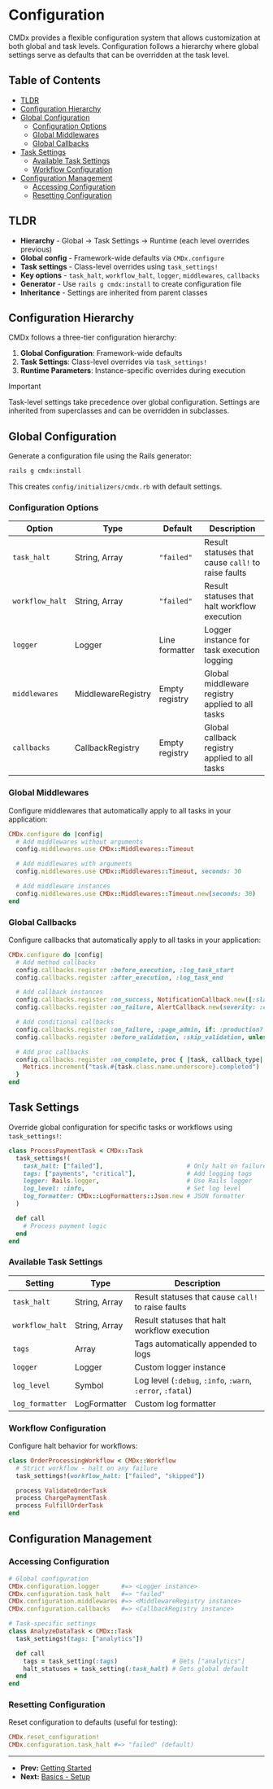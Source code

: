 # Configuration

CMDx provides a flexible configuration system that allows customization at both global and task levels. Configuration follows a hierarchy where global settings serve as defaults that can be overridden at the task level.

## Table of Contents

- [TLDR](#tldr)
- [Configuration Hierarchy](#configuration-hierarchy)
- [Global Configuration](#global-configuration)
  - [Configuration Options](#configuration-options)
  - [Global Middlewares](#global-middlewares)
  - [Global Callbacks](#global-callbacks)
- [Task Settings](#task-settings)
  - [Available Task Settings](#available-task-settings)
  - [Workflow Configuration](#workflow-configuration)
- [Configuration Management](#configuration-management)
  - [Accessing Configuration](#accessing-configuration)
  - [Resetting Configuration](#resetting-configuration)

## TLDR

- **Hierarchy** - Global → Task Settings → Runtime (each level overrides previous)
- **Global config** - Framework-wide defaults via `CMDx.configure`
- **Task settings** - Class-level overrides using `task_settings!`
- **Key options** - `task_halt`, `workflow_halt`, `logger`, `middlewares`, `callbacks`
- **Generator** - Use `rails g cmdx:install` to create configuration file
- **Inheritance** - Settings are inherited from parent classes

## Configuration Hierarchy

CMDx follows a three-tier configuration hierarchy:

1. **Global Configuration**: Framework-wide defaults
2. **Task Settings**: Class-level overrides via `task_settings!`
3. **Runtime Parameters**: Instance-specific overrides during execution

> [!IMPORTANT]
> Task-level settings take precedence over global configuration. Settings are inherited from superclasses and can be overridden in subclasses.

## Global Configuration

Generate a configuration file using the Rails generator:

```bash
rails g cmdx:install
```

This creates `config/initializers/cmdx.rb` with default settings.

### Configuration Options

| Option        | Type                  | Default        | Description |
|---------------|-----------------------|----------------|-------------|
| `task_halt`   | String, Array<String> | `"failed"`     | Result statuses that cause `call!` to raise faults |
| `workflow_halt`  | String, Array<String> | `"failed"`     | Result statuses that halt workflow execution |
| `logger`      | Logger                | Line formatter | Logger instance for task execution logging |
| `middlewares` | MiddlewareRegistry    | Empty registry | Global middleware registry applied to all tasks |
| `callbacks`   | CallbackRegistry      | Empty registry | Global callback registry applied to all tasks |

### Global Middlewares

Configure middlewares that automatically apply to all tasks in your application:

```ruby
CMDx.configure do |config|
  # Add middlewares without arguments
  config.middlewares.use CMDx::Middlewares::Timeout

  # Add middlewares with arguments
  config.middlewares.use CMDx::Middlewares::Timeout, seconds: 30

  # Add middleware instances
  config.middlewares.use CMDx::Middlewares::Timeout.new(seconds: 30)
end
```

### Global Callbacks

Configure callbacks that automatically apply to all tasks in your application:

```ruby
CMDx.configure do |config|
  # Add method callbacks
  config.callbacks.register :before_execution, :log_task_start
  config.callbacks.register :after_execution, :log_task_end

  # Add callback instances
  config.callbacks.register :on_success, NotificationCallback.new([:slack])
  config.callbacks.register :on_failure, AlertCallback.new(severity: :critical)

  # Add conditional callbacks
  config.callbacks.register :on_failure, :page_admin, if: :production?
  config.callbacks.register :before_validation, :skip_validation, unless: :validate_params?

  # Add proc callbacks
  config.callbacks.register :on_complete, proc { |task, callback_type|
    Metrics.increment("task.#{task.class.name.underscore}.completed")
  }
end
```

## Task Settings

Override global configuration for specific tasks or workflows using `task_settings!`:

```ruby
class ProcessPaymentTask < CMDx::Task
  task_settings!(
    task_halt: ["failed"],                       # Only halt on failures
    tags: ["payments", "critical"],              # Add logging tags
    logger: Rails.logger,                        # Use Rails logger
    log_level: :info,                            # Set log level
    log_formatter: CMDx::LogFormatters::Json.new # JSON formatter
  )

  def call
    # Process payment logic
  end
end
```

### Available Task Settings

| Setting         | Type                  | Description |
|-----------------|-----------------------|-------------|
| `task_halt`     | String, Array<String> | Result statuses that cause `call!` to raise faults |
| `workflow_halt`    | String, Array<String> | Result statuses that halt workflow execution |
| `tags`          | Array<String>         | Tags automatically appended to logs |
| `logger`        | Logger                | Custom logger instance |
| `log_level`     | Symbol                | Log level (`:debug`, `:info`, `:warn`, `:error`, `:fatal`) |
| `log_formatter` | LogFormatter          | Custom log formatter |

### Workflow Configuration

Configure halt behavior for workflows:

```ruby
class OrderProcessingWorkflow < CMDx::Workflow
  # Strict workflow - halt on any failure
  task_settings!(workflow_halt: ["failed", "skipped"])

  process ValidateOrderTask
  process ChargePaymentTask
  process FulfillOrderTask
end
```

## Configuration Management

### Accessing Configuration

```ruby
# Global configuration
CMDx.configuration.logger      #=> <Logger instance>
CMDx.configuration.task_halt   #=> "failed"
CMDx.configuration.middlewares #=> <MiddlewareRegistry instance>
CMDx.configuration.callbacks   #=> <CallbackRegistry instance>

# Task-specific settings
class AnalyzeDataTask < CMDx::Task
  task_settings!(tags: ["analytics"])

  def call
    tags = task_setting(:tags)               # Gets ["analytics"]
    halt_statuses = task_setting(:task_halt) # Gets global default
  end
end
```

### Resetting Configuration

Reset configuration to defaults (useful for testing):

```ruby
CMDx.reset_configuration!
CMDx.configuration.task_halt #=> "failed" (default)
```

---

- **Prev:** [Getting Started](getting_started.md)
- **Next:** [Basics - Setup](basics/setup.md)
